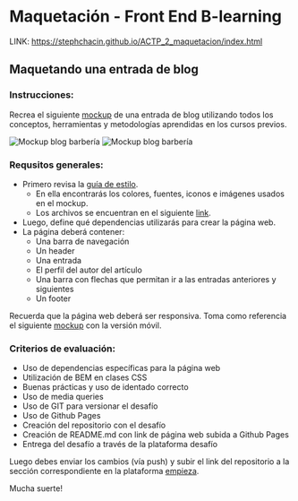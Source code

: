 ﻿# Maquetación - Front End B-learning

LINK: https://stephchacin.github.io/ACTP_2_maquetacion/index.html

## Maquetando una entrada de blog

### Instrucciones: 

Recrea el siguiente [mockup](img/barbershop-desktop.png) de una entrada de blog utilizando todos los conceptos, herramientas y metodologías aprendidas en los cursos previos.

![Mockup blog barbería](img/barbershop-mobile.png)
![Mockup blog barbería](img/barbershop-desktop.png)

### Requsitos generales:

- Primero revisa la [guía de estilo](img/guia-de-estilos-barbershop.png).
	-	En ella encontrarás los colores, fuentes, iconos e imágenes usados en el mockup.
	-	Los archivos se encuentran en el siguiente [link](assets).
-  Luego, define qué dependencias utilizarás para crear la página web.
-	La página deberá contener:
	- Una barra de navegación
	- Un header
	- Una entrada
	- El perfil del autor del artículo
	- Una barra con flechas que permitan ir a las entradas anteriores y siguientes
	- Un footer

Recuerda que la página web deberá ser responsiva. Toma como referencia el siguiente [mockup](img/barbershop-mobile.png) con la versión móvil.

### Criterios de evaluación:

- Uso de dependencias específicas para la página web
- Utilización de BEM en clases CSS
- Buenas prácticas y uso de identado correcto
- Uso de media queries
- Uso de GIT para versionar el desafío
- Uso de Github Pages
- Creación del repositorio con el desafío
- Creación de README.md con link de página web subida a Github Pages
- Entrega del desafío a través de la plataforma desafío

Luego debes enviar los cambios (vía push) y subir el link del repositorio a la sección correspondiente en la plataforma [empieza](https://empieza.desafiolatam.com "Desafío Latam").

Mucha suerte!
